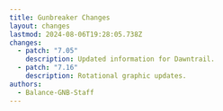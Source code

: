 ```yaml
---
title: Gunbreaker Changes
layout: changes
lastmod: 2024-08-06T19:28:05.738Z
changes:
  - patch: "7.05"
    description: Updated information for Dawntrail.
  - patch: "7.16"
    description: Rotational graphic updates.
authors:
  - Balance-GNB-Staff
---
```

